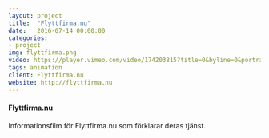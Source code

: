 ```yaml
---
layout: project
title:  "Flyttfirma.nu"
date:   2016-07-14 00:00:00
categories:
- project
img: flyttfirma.png
video: https://player.vimeo.com/video/174203815?title=0&byline=0&portrait=0
tags: animation
client: Flyttfirma.nu
website: http://flyttfirma.nu
---
```

#### Flyttfirma.nu
Informationsfilm för Flyttfirma.nu som förklarar deras tjänst.
